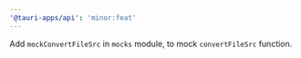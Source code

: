 ```yaml
---
'@tauri-apps/api': 'minor:feat'
---
```


Add `mockConvertFileSrc` in `mocks` module, to mock `convertFileSrc` function.
